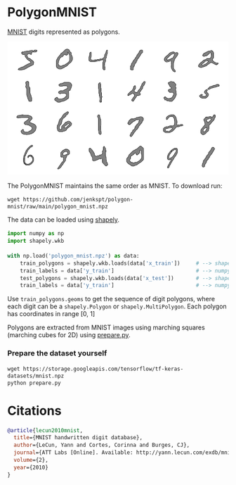 PolygonMNIST
============
[MNIST](http://yann.lecun.com/exdb/mnist/) digits represented as polygons.

![plot of mnist digits represented as polygons](polygon_mnist.png)


The PolygonMNIST maintains the same order as MNIST.
To download run:
```shell
wget https://github.com/jenkspt/polygon-mnist/raw/main/polygon_mnist.npz
```

The data can be loaded using [shapely](https://shapely.readthedocs.io/en/stable/manual.html).

```python
import numpy as np
import shapely.wkb

with np.load('polygon_mnist.npz') as data:
    train_polygons = shapely.wkb.loads(data['x_train'])     # --> shapely.GeometryCollection
    train_labels = data['y_train']                          # --> numpy array (just like mnist)
    test_polygons = shapely.wkb.loads(data['x_test'])       # --> shapely.GeometryCollection
    train_labels = data['y_train']                          # --> numpy array (just like mnist)
```
Use `train_polygons.geoms` to get the sequence of digit polygons, where each digit can be a `shapely.Polygon` or `shapely.MultiPolygon`.
Each polygon has coordinates in range [0, 1]

Polygons are extracted from MNIST images using marching squares (marching cubes for 2D) using [prepare.py](prepare.py).

### Prepare the dataset yourself
```shell
wget https://storage.googleapis.com/tensorflow/tf-keras-datasets/mnist.npz
python prepare.py
```

# Citations

```bibtex
@article{lecun2010mnist,
  title={MNIST handwritten digit database},
  author={LeCun, Yann and Cortes, Corinna and Burges, CJ},
  journal={ATT Labs [Online]. Available: http://yann.lecun.com/exdb/mnist},
  volume={2},
  year={2010}
}
```